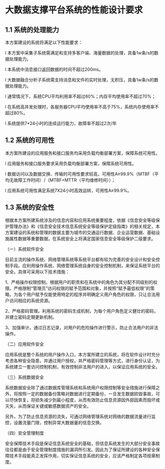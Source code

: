 # 大数据支撑平台系统的性能设计要求

## 1.1 系统的处理能力

本方案建设的系统将满足以下性能要求：

l 本方案中采集子系统需满足和支持多客户端、海量数据的处理，具备1w条/s的数据处理能力。

l 本系统中消息接口返回数据的时间不超过200ms。

l 大数据融合分析子系统需支持消息和文件的实时处理，无积压，具备1w条/s的数据处理能力。

l 通常情况下，系统CPU平均利用率不超过60%；内存平均使用率不超过70%；

l 在系统高并发处理时，各服务器CPU平均使用率不高于75%，系统内存使用率不超过80%。

l 系统提供7*24小时的连续运行能力，故障率不超过2次/年

## 1.2 系统的可用性

本方案所建设的应用服务和接口服务均采用负载均衡部署方案，保障系统可用性。

l 应用服务和接口服务要求采用负载均衡部署方案，保障系统可用性。

l 数据访问以及数据交换、传输的可用性要求较高，可用性A≥99.9%（MTBF（平均无故障工作时间）/（MTBF+MTTR（平均维修时间））；

l 应用系统可用性满足系统7X24小时高效运转，可用性A≥99.9%。

## 1.3 系统的安全性

根据本方案所建系统涉及的信息内容和应用系统重要程度，依据《信息安全等级保护管理办法》和《信息安全技术信息系统安全等级保护定级指南》的相关规定，本方案建设的系统和管理的数据主要为城市的交通运行数据、企业运营数据、基础设施属性数据等重要数据，在系统安全上将满足国家信息安全等级保护二级要求。

（一）系统软件安全

目前主流的操作系统、网络管理系统等系统平台都有较为完善的安全设计和安全控制手段。应利用操作系统、网络管理系统自身的安全控制机制，来保证系统平台的安全。具体可采用以下技术措施：

1、严格操作权限控制。根据用户的职责和在系统中的角色为其分配不同级别的权限。严格限制“管理员”访问权限的赋予范围和对象，并按照“赋予最低权限”的策略，为各个用户赋予仅能使用特定的程序并明确定义用户角色的权限，只让合法用户访问相应的系统资源。

2、严格密码管理。利用系统的密码生成机制，为每个用户角色定义健壮的密码，并建立密码定期更新机制。

3、加强审计。通过日志记录，对用户的危险操作进行警示，防止合法用户的非法操作。

（二）应用软件安全

应用系统是整个系统的用户操作入口，本方案所建立的系统，将在软件设计时充分考虑各种安全隐患，并通过用户授权，并严格密码管理等方式，进行身份认证，为系统建立一套访问控制机制，有效控制非法用户的进入，以保证应用系统的安全。

（三）系统数据安全

系统数据安全除了通过数据库管理系统和系统用户权限控制等安全措施进行保障之外，将按照一定的数据备份策略对数据进行定期备份，一旦发生数据损毁事故，可以尽快恢复，将损失减少到最小程度，从而有效防止信息资源因外部因素而毁坏或灭失，从而保证关键或敏感数据资产的安全。

另外，为了防止信息资源的流失，可通过网络管理系统对网络的数据流量进行监控，设置流量门限，控制异常大数据量的信息交换。

（四）安全管理制度

安全保障技术手段是保证信息系统安全的基础，但信息系统发生的大部分安全事故往往都是由于安全管理制度措施的漏洞所引发。因此为了保证所建设的各种安全保障技术手段能真正发挥作用，切实保证信息系统的安全，应该严格制定各项规章制度。